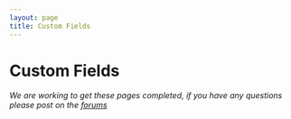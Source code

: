 ```yaml
---
layout: page
title: Custom Fields
---
```


# Custom Fields

*We are working to get these pages completed, if you have any questions please post on the [forums](http://forums.anchorcms.com/)*
